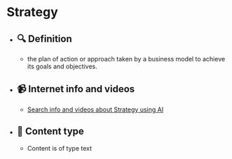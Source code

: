 # Strategy
- ## 🔍 Definition
  - the plan of action or approach taken by a business model to achieve its goals and objectives.
- ## 📹 Internet info and videos
  - [Search info and videos about Strategy using AI](https://www.perplexity.ai/search?q=videos+about+Strategy:+the+plan+of+action+or+approach+taken+by+a+business+model+to+achieve+its+goals+and+objectives.
)
- ## 📰 Content type 
  - Content is of type text
